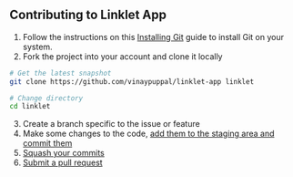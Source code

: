 ## Contributing to Linklet App

1. Follow the instructions on this [Installing Git](https://git-scm.com/book/en/v2/Getting-Started-Installing-Git) guide to install Git on your system.
2. Fork the project into your account and clone it locally

  ```bash
  # Get the latest snapshot
  git clone https://github.com/vinaypuppal/linklet-app linklet

  # Change directory
  cd linklet
  ```
3. Create a branch specific to the issue or feature
4. Make some changes to the code, [add them to the staging area and commit them](https://www.atlassian.com/git/tutorials/saving-changes/git-commit)
4. [Squash your commits](http://stackoverflow.com/questions/5189560/squash-my-last-x-commits-together-using-git/5201642#5201642)
5. [Submit a pull request](https://www.atlassian.com/git/tutorials/making-a-pull-request)